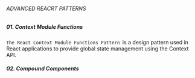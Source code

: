 ###### ADVANCED REACRT PATTERNS

##### 01. Context Module Functions

`The React Context Module Functions Pattern `is a design pattern used in React applications to provide global state management using the Context API.

##### 02. Compound Components
